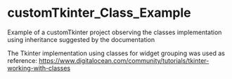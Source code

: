 # customTkinter_Class_Example
Example of a customTkinter project observing the classes implementation using inheritance suggested by the documentation

The Tkinter implementation using classes for widget grouping
was used as reference:
https://www.digitalocean.com/community/tutorials/tkinter-working-with-classes